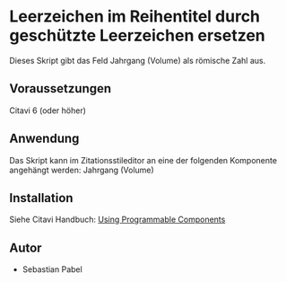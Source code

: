 # Leerzeichen im Reihentitel durch geschützte Leerzeichen ersetzen
Dieses Skript gibt das Feld Jahrgang (Volume) als römische Zahl aus.

## Voraussetzungen
Citavi 6 (oder höher)

## Anwendung
Das Skript kann im Zitationsstileditor an eine der folgenden Komponente angehängt werden:
Jahrgang (Volume)

## Installation
Siehe Citavi Handbuch: [Using Programmable Components](https://www.citavi.com/programmable_components)

## Autor

* Sebastian Pabel
